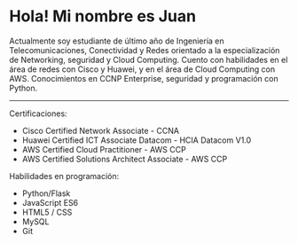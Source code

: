 # Hola! Mi nombre es Juan

Actualmente soy estudiante de último año de Ingeniería en Telecomunicaciones, Conectividad y Redes orientado a la especialización de Networking, seguridad y Cloud Computing. Cuento con habilidades en el área de redes con Cisco y Huawei, y en el área de Cloud Computing con AWS. Conocimientos en CCNP Enterprise, seguridad y programación con Python.

___
Certificaciones:

* Cisco Certified Network Associate - CCNA
* Huawei Certified ICT Associate Datacom - HCIA Datacom V1.0
* AWS Certified Cloud Practitioner - AWS CCP
* AWS Certified Solutions Architect Associate - AWS CCP

Habilidades en programación:

* Python/Flask
* JavaScript ES6
* HTML5 / CSS
* MySQL
* Git
